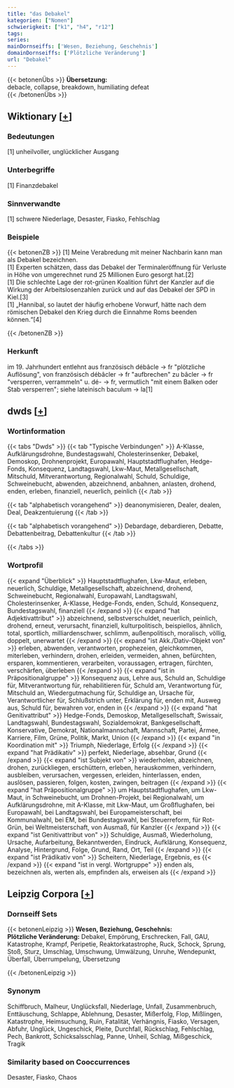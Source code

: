 ```yaml
---
title: "das Debakel"
kategorien: ["Nomen"]
schwierigkeit: ["k1", "h4", "r12"]
tags:
series:
mainDornseiffs: ['Wesen, Beziehung, Geschehnis']
domainDornseiffs: ['Plötzliche Veränderung']
url: "Debakel"
---
```


{{< betonenÜbs >}}
**Übersetzung:**  
debacle, collapse, breakdown, humiliating defeat  
{{< /betonenÜbs >}}

## Wiktionary [[+](https://de.wiktionary.org/wiki/Debakel)]

### Bedeutungen
[1] unheilvoller, unglücklicher Ausgang  

### Unterbegriffe
[1] Finanzdebakel  

### Sinnverwandte
[1] schwere Niederlage, Desaster, Fiasko, Fehlschlag  

### Beispiele
{{< betonenZB >}}
[1] Meine Verabredung mit meiner Nachbarin kann man als Debakel bezeichnen.  
[1] Experten schätzen, dass das Debakel der Terminaleröffnung für Verluste in Höhe von umgerechnet rund 25 Millionen Euro gesorgt hat.[2]  
[1] Die schlechte Lage der rot-grünen Koalition führt der Kanzler auf die Wirkung der Arbeitslosenzahlen zurück und auf das Debakel der SPD in Kiel.[3]  
[1] „Hannibal, so lautet der häufig erhobene Vorwurf, hätte nach dem römischen Debakel den Krieg durch die Einnahme Roms beenden können.“[4]  

{{< /betonenZB >}}
### Herkunft
im 19. Jahrhundert entlehnt aus französisch débâcle → fr "plötzliche Auflösung", von französisch débâcler → fr "aufbrechen" zu bâcler → fr "versperren, verrammeln" u. dé- → fr, vermutlich "mit einem Balken oder Stab versperren"; siehe lateinisch baculum → la[1]  



## dwds [[+](https://www.dwds.de/wb/Debakel)]

### Wortinformation
{{< tabs "Dwds" >}}
{{< tab "Typische Verbindungen" >}}
A-Klasse, Aufklärungsdrohne, Bundestagswahl, Cholesterinsenker, Debakel, Demoskop, Drohnenprojekt, Europawahl, Hauptstadtflughafen, Hedge-Fonds, Konsequenz, Landtagswahl, Lkw-Maut, Metallgesellschaft, Mitschuld, Mitverantwortung, Regionalwahl, Schuld, Schuldige, Schweinebucht, abwenden, abzeichnend, anbahnen, anlasten, drohend, enden, erleben, finanziell, neuerlich, peinlich
{{< /tab >}}

{{< tab "alphabetisch vorangehend" >}}
deanonymisieren, Dealer, dealen, Deal, Deakzentuierung
{{< /tab >}}

{{< tab "alphabetisch vorangehend" >}}
Debardage, debardieren, Debatte, Debattenbeitrag, Debattenkultur
{{< /tab >}}

{{< /tabs >}}

### Wortprofil
{{< expand "Überblick" >}} Hauptstadtflughafen, Lkw-Maut, erleben, neuerlich, Schuldige, Metallgesellschaft, abzeichnend, drohend, Schweinebucht, Regionalwahl, Europawahl, Landtagswahl, Cholesterinsenker, A-Klasse, Hedge-Fonds, enden, Schuld, Konsequenz, Bundestagswahl, finanziell {{< /expand >}}
{{< expand "hat Adjektivattribut" >}} abzeichnend, selbstverschuldet, neuerlich, peinlich, drohend, erneut, verursacht, finanziell, kulturpolitisch, beispiellos, ähnlich, total, sportlich, milliardenschwer, schlimm, außenpolitisch, moralisch, völlig, doppelt, unerwartet {{< /expand >}}
{{< expand "ist Akk./Dativ-Objekt von" >}} erleben, abwenden, verantworten, prophezeien, gleichkommen, miterleben, verhindern, drohen, erleiden, vermeiden, ahnen, befürchten, ersparen, kommentieren, verarbeiten, voraussagen, ertragen, fürchten, verschärfen, überleben {{< /expand >}}
{{< expand "ist in Präpositionalgruppe" >}} Konsequenz aus, Lehre aus, Schuld an, Schuldige für, Mitverantwortung für, rehabilitieren für, Schuld am, Verantwortung für, Mitschuld an, Wiedergutmachung für, Schuldige an, Ursache für, Verantwortlicher für, Schlußstrich unter, Erklärung für, enden mit, Ausweg aus, Schuld für, bewahren vor, enden in {{< /expand >}}
{{< expand "hat Genitivattribut" >}} Hedge-Fonds, Demoskop, Metallgesellschaft, Swissair, Landtagswahl, Bundestagswahl, Sozialdemokrat, Bankgesellschaft, Konservative, Demokrat, Nationalmannschaft, Mannschaft, Partei, Armee, Karriere, Film, Grüne, Politik, Markt, Union {{< /expand >}}
{{< expand "in Koordination mit" >}} Triumph, Niederlage, Erfolg {{< /expand >}}
{{< expand "hat Prädikativ" >}} perfekt, Niederlage, absehbar, Grund {{< /expand >}}
{{< expand "ist Subjekt von" >}} wiederholen, abzeichnen, drohen, zurückliegen, erschüttern, erleben, herauskommen, verhindern, ausbleiben, verursachen, vergessen, erleiden, hinterlassen, enden, auslösen, passieren, folgen, kosten, zwingen, beitragen {{< /expand >}}
{{< expand "hat Präpositionalgruppe" >}} um Hauptstadtflughafen, um Lkw-Maut, in Schweinebucht, um Drohnen-Projekt, bei Regionalwahl, um Aufklärungsdrohne, mit A-Klasse, mit Lkw-Maut, um Großflughafen, bei Europawahl, bei Landtagswahl, bei Europameisterschaft, bei Kommunalwahl, bei EM, bei Bundestagswahl, bei Steuerreform, für Rot-Grün, bei Weltmeisterschaft, von Ausmaß, für Kanzler {{< /expand >}}
{{< expand "ist Genitivattribut von" >}} Schuldige, Ausmaß, Wiederholung, Ursache, Aufarbeitung, Bekanntwerden, Eindruck, Aufklärung, Konsequenz, Analyse, Hintergrund, Folge, Grund, Rand, Ort, Teil {{< /expand >}}
{{< expand "ist Prädikativ von" >}} Scheitern, Niederlage, Ergebnis, es {{< /expand >}}
{{< expand "ist in vergl. Wortgruppe" >}} enden als, bezeichnen als, werten als, empfinden als, erweisen als {{< /expand >}}

## Leipzig Corpora [[+](https://corpora.uni-leipzig.de/en/res?word=Debakel&corpusId=deu_newscrawl-public_2018)]

### Dornseiff Sets
{{< betonenLeipzig >}}
**Wesen, Beziehung, Geschehnis:**  
**Plötzliche Veränderung:** Debakel, Empörung, Erschrecken, Fall, GAU, Katastrophe, Krampf, Peripetie, Reaktorkatastrophe, Ruck, Schock, Sprung, Stoß, Sturz, Umschlag, Umschwung, Umwälzung, Unruhe, Wendepunkt, Überfall, Überrumpelung, Übersetzung  

{{< /betonenLeipzig >}}

### Synonym
Schiffbruch, Malheur, Unglücksfall, Niederlage, Unfall, Zusammenbruch, Enttäuschung, Schlappe, Ablehnung, Desaster, Mißerfolg, Flop, Mißlingen, Katastrophe, Heimsuchung, Ruin, Fatalität, Verhängnis, Fiasko, Versagen, Abfuhr, Unglück, Ungeschick, Pleite, Durchfall, Rückschlag, Fehlschlag, Pech, Bankrott, Schicksalsschlag, Panne, Unheil, Schlag, Mißgeschick, Tragik


### Similarity based on Cooccurrences
Desaster, Fiasko, Chaos

